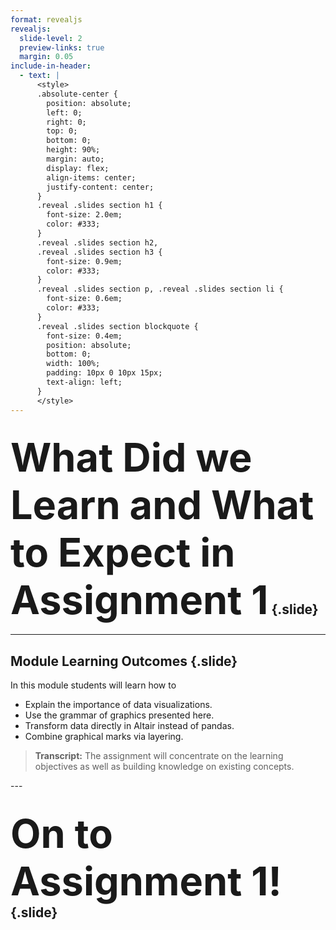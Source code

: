```yaml
---
format: revealjs
revealjs:
  slide-level: 2
  preview-links: true
  margin: 0.05
include-in-header:
  - text: |
      <style>
      .absolute-center {
        position: absolute;
        left: 0;
        right: 0;
        top: 0;
        bottom: 0;
        height: 90%;
        margin: auto;
        display: flex;
        align-items: center;
        justify-content: center;
      }
      .reveal .slides section h1 {
        font-size: 2.0em;  
        color: #333;     
      }
      .reveal .slides section h2,
      .reveal .slides section h3 {
        font-size: 0.9em;  
        color: #333;     
      }
      .reveal .slides section p, .reveal .slides section li {
        font-size: 0.6em;  
        color: #333;     
      }
      .reveal .slides section blockquote {
        font-size: 0.4em;  
        position: absolute;
        bottom: 0;
        width: 100%;
        padding: 10px 0 10px 15px;
        text-align: left;
      }
      </style>
---
```


## <span class="absolute-center" style="font-size: 3.0em; text-align: center;">What Did we Learn and What to Expect in Assignment 1</span> {.slide}

---

## Module Learning Outcomes {.slide}

In this module students will learn how to<br>

- Explain the importance of data visualizations.<br>
- Use the grammar of graphics presented here.<br>
- Transform data directly in Altair instead of pandas.<br>
- Combine graphical marks via layering.

<blockquote>
<strong>Transcript:</strong> The assignment will concentrate on the learning objectives as well as building knowledge on existing concepts.
</blockquote>
---

## <span class="absolute-center" style="font-size: 3.0em; text-align: center;">On to Assignment 1!</span> {.slide}

